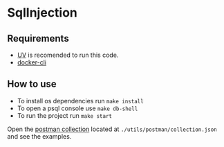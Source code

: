 # SqlInjection

## Requirements
- [UV](https://github.com/astral-sh/uv) is recomended to run this code. 
- [docker-cli](https://www.docker.com/products/cli/)

## How to use

- To install os dependencies run `make install`
- To open a psql console use `make db-shell`
- To run the project run `make start`

Open the [postman collection](https://www.postman.com/) located at `./utils/postman/collection.json` and see the examples.